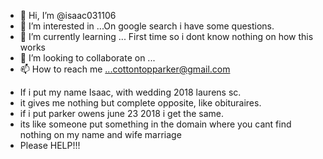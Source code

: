 - 👋 Hi, I’m @isaac031106
- 👀 I’m interested in ...On google search i have some questions.
- 🌱 I’m currently learning ... First time so i dont know nothing on how this works
- 💞️ I’m looking to collaborate on ...
- 📫 How to reach me ...cottontopparker@gmail.com

<!---
isaac031106/isaac031106 is a ✨ special ✨ repository because its `README.md` (this file) appears on your GitHub profile.
You can click the Preview link to take a look at your changes.
--->
- If i put my name Isaac, with wedding 2018 laurens sc. 
- it gives me nothing but complete opposite, like obituraires.
- if i put parker owens june 23 2018 i get the same.
- its like someone put something in the domain where you cant find nothing on my name and wife marriage
- Please HELP!!!
